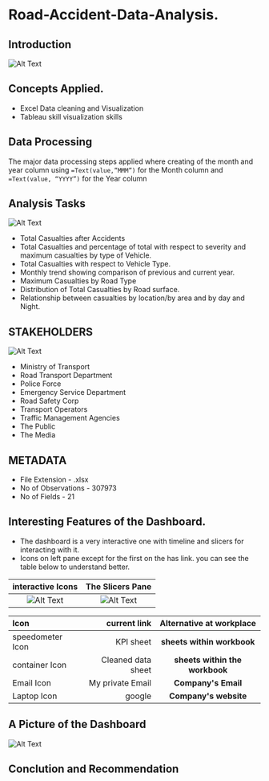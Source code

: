 # Road-Accident-Data-Analysis.
## Introduction
![Alt Text]()



## Concepts Applied.
* Excel Data cleaning and Visualization
* Tableau skill visualization skills

## Data Processing 
The major data processing steps applied where creating of the month and year column using
`=Text(value,”MMM”)` for the Month column and
`=Text(value, “YYYY”)` for the Year column


## Analysis Tasks
![Alt Text]()

* Total Casualties after Accidents
* Total Casualties and percentage of total with respect to severity and maximum casualties by type of Vehicle.
* Total Casualties with respect to Vehicle Type.
* Monthly trend showing comparison of previous and current year.
* Maximum Casualties by Road Type
* Distribution of Total Casualties by Road surface.
* Relationship between casualties by location/by area and by day and Night.

## STAKEHOLDERS
![Alt Text]()

* Ministry of Transport
* Road Transport Department
* Police Force
* Emergency Service Department
* Road Safety Corp
* Transport Operators
* Traffic Management Agencies
* The Public 
* The Media

## METADATA

* File Extension - .xlsx
* No of Observations - 307973
* No of Fields - 21

## Interesting Features of the Dashboard. 
* The dashboard is a very interactive one with timeline and slicers for interacting with it.
* Icons on left pane except for the first on the has link. you can see the table below to understand better.


 interactive Icons             |  The Slicers Pane
:-------------------------:|:-------------------------:
![Alt Text]()              | ![Alt Text]() 

 |Icon| current link| **Alternative at workplace**
 | :------- | ----: | :---: |
 |speedometer Icon| KPI sheet| **sheets within workbook**
 |container Icon|Cleaned data sheet| **sheets within the workbook**
 |Email Icon| My private Email| **Company's Email**
 |Laptop Icon| google | **Company's website**
 
 ## A Picture of the Dashboard
 ![Alt Text]()
 
 ## Conclution and Recommendation

